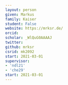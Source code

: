 ```yaml
---
layout: person
given: Markus
family: Kaiser
student: False
website: https://mrksr.de/
orcid: 
scholar: _WlQuG0AAAAJ
twitter: 
github: mrksr
csrid: mk2092
start: 2021-03-01
supervisor:
- 'ndl21'
- 'che29'
start: 2021-03-01
---
```


